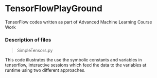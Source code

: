 # TensorFlowPlayGround
TensorFlow codes written as part of Advanced Machine Learning Course Work

### Description of files
> SimpleTensors.py

   This code illustrates the use the symbolic constants and variables in tensorflow, interactive sessions which feed the data to the variables at runtime using two different approaches.
